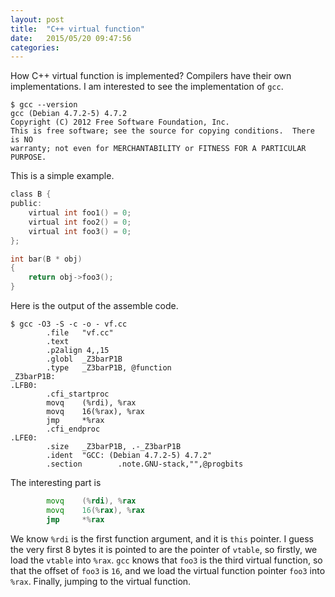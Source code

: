 ```yaml
---
layout: post
title:  "C++ virtual function"
date:   2015/05/20 09:47:56
categories: 
---
```


How C++ virtual function is implemented? Compilers have their own
implementations. I am interested to see the implementation of `gcc`.


```shell
$ gcc --version
gcc (Debian 4.7.2-5) 4.7.2
Copyright (C) 2012 Free Software Foundation, Inc.
This is free software; see the source for copying conditions.  There is NO
warranty; not even for MERCHANTABILITY or FITNESS FOR A PARTICULAR PURPOSE.
```

This is a simple example.

```c
class B {
public:
    virtual int foo1() = 0;
    virtual int foo2() = 0;
    virtual int foo3() = 0;
};

int bar(B * obj)
{
    return obj->foo3();
}
```


Here is the output of the assemble code.

```
$ gcc -O3 -S -c -o - vf.cc
        .file   "vf.cc"
        .text
        .p2align 4,,15
        .globl  _Z3barP1B
        .type   _Z3barP1B, @function
_Z3barP1B:
.LFB0:
        .cfi_startproc
        movq    (%rdi), %rax
        movq    16(%rax), %rax
        jmp     *%rax
        .cfi_endproc
.LFE0:
        .size   _Z3barP1B, .-_Z3barP1B
        .ident  "GCC: (Debian 4.7.2-5) 4.7.2"
        .section        .note.GNU-stack,"",@progbits
```


The interesting part is

```asm
        movq    (%rdi), %rax
        movq    16(%rax), %rax
        jmp     *%rax
```

We know `%rdi` is the first function argument, and it is `this`
pointer. I guess the very first 8 bytes it is pointed to are the
pointer of `vtable`, so firstly, we load the `vtable` into
`%rax`. `gcc` knows that `foo3` is the third virtual function, so that
the offset of `foo3` is `16`, and we load the virtual function pointer
`foo3` into `%rax`. Finally, jumping to the virtual function.


